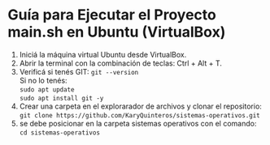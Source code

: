 <h1>Guía para Ejecutar el Proyecto main.sh en Ubuntu (VirtualBox)</h1>
<ol>
<li>Iniciá la máquina virtual Ubuntu desde VirtualBox.</li>
<li>Abrir la terminal con la combinación de teclas: Ctrl + Alt + T.</li>
<li>Verificá si tenés GIT: 
<code>git --version</code> <br>
Si no lo tenés: <br> 
<code>sudo apt update</code><br>
<code>sudo apt install git -y</code></li>
<li> Crear una carpeta en el explorarador de archivos y clonar el repositorio: <br>
<code>git clone https://github.com/KaryQuinteros/sistemas-operativos.git</code> <br>
</li>
<li>se debe posicionar en la carpeta sistemas operativos con el comando: <br> 
<code>cd sistemas-operativos</code>
</li>

</ol>


